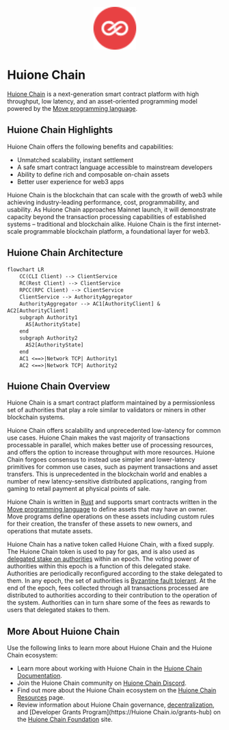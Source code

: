 <p align="center">
<img src="https://raw.githubusercontent.com/huione-chain/hoc/refs/heads/main/docs/logo.svg" alt="Logo" width="100" height="100">
</p>

# Huione Chain

[Huione Chain](https://huione.org) is a next-generation smart contract platform with high throughput, low latency, and an asset-oriented programming model powered by the [Move programming language](https://github.com/MystenLabs/awesome-move).

## Huione Chain Highlights

Huione Chain offers the following benefits and capabilities:

 * Unmatched scalability, instant settlement
 * A safe smart contract language accessible to mainstream developers
 * Ability to define rich and composable on-chain assets
 * Better user experience for web3 apps

Huione Chain is the blockchain that can scale with the growth of web3 while achieving industry-leading performance, cost, programmability, and usability. As Huione Chain approaches Mainnet launch, it will demonstrate capacity beyond the transaction processing capabilities of established systems – traditional and blockchain alike. Huione Chain is the first internet-scale programmable blockchain platform, a foundational layer for web3.

## Huione Chain Architecture

```mermaid
flowchart LR
    CC(CLI Client) --> ClientService
    RC(Rest Client) --> ClientService
    RPCC(RPC Client) --> ClientService
    ClientService --> AuthorityAggregator
    AuthorityAggregator --> AC1[AuthorityClient] & AC2[AuthorityClient]
    subgraph Authority1
      AS[AuthorityState]
    end
    subgraph Authority2
      AS2[AuthorityState]
    end
    AC1 <==>|Network TCP| Authority1
    AC2 <==>|Network TCP| Authority2
```

## Huione Chain Overview

Huione Chain is a smart contract platform maintained by a permissionless set of authorities that play a role similar to validators or miners in other blockchain systems.

Huione Chain offers scalability and unprecedented low-latency for common use cases. Huione Chain makes the vast majority of transactions processable in parallel, which makes better use of processing resources, and offers the option to increase throughput with more resources. Huione Chain forgoes consensus to instead use simpler and lower-latency primitives for common use cases, such as payment transactions and asset transfers. This is unprecedented in the blockchain world and enables a number of new latency-sensitive distributed applications, ranging from gaming to retail payment at physical points of sale.

Huione Chain is written in [Rust](https://www.rust-lang.org) and supports smart contracts written in the [Move programming language](https://github.com/move-language/move) to define assets that may have an owner. Move programs define operations on these assets including custom rules for their creation, the transfer of these assets to new owners, and operations that mutate assets.

Huione Chain has a native token called Huione Chain, with a fixed supply. The Huione Chain token is used to pay for gas, and is also used as [delegated stake on authorities](https://learn.bybit.com/blockchain/delegated-proof-of-stake-dpos/) within an epoch. The voting power of authorities within this epoch is a function of this delegated stake. Authorities are periodically reconfigured according to the stake delegated to them. In any epoch, the set of authorities is [Byzantine fault tolerant](https://pmg.csail.mit.edu/papers/osdi99.pdf). At the end of the epoch, fees collected through all transactions processed are distributed to authorities according to their contribution to the operation of the system. Authorities can in turn share some of the fees as rewards to users that delegated stakes to them.

## More About Huione Chain

Use the following links to learn more about Huione Chain and the Huione Chain ecosystem:

 * Learn more about working with Huione Chain in the [Huione Chain Documentation](https://docs.huione.org/).
 * Join the Huione Chain community on [Huione Chain Discord](https://discord.gg/huione-chain).
 * Find out more about the Huione Chain ecosystem on the [Huione Chain Resources](https://huione.org/resources/) page.
 * Review information about Huione Chain governance, [decentralization](https://huione.org/decentralization), and [Developer Grants Program](https://Huione Chain.io/grants-hub) on the [Huione Chain Foundation](https://huione.org/) site.
